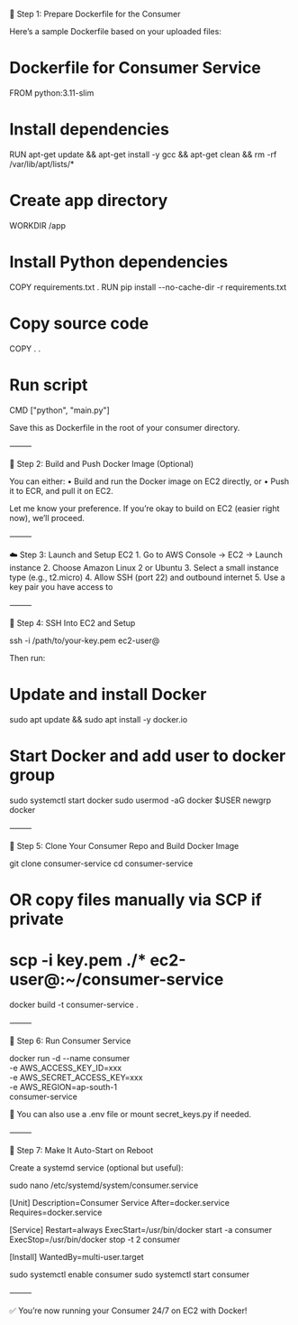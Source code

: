 

🧰 Step 1: Prepare Dockerfile for the Consumer

Here’s a sample Dockerfile based on your uploaded files:

# Dockerfile for Consumer Service
FROM python:3.11-slim

# Install dependencies
RUN apt-get update && apt-get install -y gcc && apt-get clean && rm -rf /var/lib/apt/lists/*

# Create app directory
WORKDIR /app

# Install Python dependencies
COPY requirements.txt .
RUN pip install --no-cache-dir -r requirements.txt

# Copy source code
COPY . .

# Run script
CMD ["python", "main.py"]

Save this as Dockerfile in the root of your consumer directory.

⸻

🚀 Step 2: Build and Push Docker Image (Optional)

You can either:
	•	Build and run the Docker image on EC2 directly, or
	•	Push it to ECR, and pull it on EC2.

Let me know your preference. If you’re okay to build on EC2 (easier right now), we’ll proceed.

⸻

☁️ Step 3: Launch and Setup EC2
	1.	Go to AWS Console → EC2 → Launch instance
	2.	Choose Amazon Linux 2 or Ubuntu
	3.	Select a small instance type (e.g., t2.micro)
	4.	Allow SSH (port 22) and outbound internet
	5.	Use a key pair you have access to

⸻

🔑 Step 4: SSH Into EC2 and Setup

ssh -i /path/to/your-key.pem ec2-user@<EC2-Public-IP>

Then run:

# Update and install Docker
sudo apt update && sudo apt install -y docker.io

# Start Docker and add user to docker group
sudo systemctl start docker
sudo usermod -aG docker $USER
newgrp docker



⸻

🐳 Step 5: Clone Your Consumer Repo and Build Docker Image

git clone <your-repo-url> consumer-service
cd consumer-service

# OR copy files manually via SCP if private
# scp -i key.pem ./* ec2-user@<EC2-IP>:~/consumer-service

docker build -t consumer-service .



⸻

🏁 Step 6: Run Consumer Service

docker run -d --name consumer \
  -e AWS_ACCESS_KEY_ID=xxx \
  -e AWS_SECRET_ACCESS_KEY=xxx \
  -e AWS_REGION=ap-south-1 \
  consumer-service

🧠 You can also use a .env file or mount secret_keys.py if needed.

⸻

🔁 Step 7: Make It Auto-Start on Reboot

Create a systemd service (optional but useful):

sudo nano /etc/systemd/system/consumer.service

[Unit]
Description=Consumer Service
After=docker.service
Requires=docker.service

[Service]
Restart=always
ExecStart=/usr/bin/docker start -a consumer
ExecStop=/usr/bin/docker stop -t 2 consumer

[Install]
WantedBy=multi-user.target

sudo systemctl enable consumer
sudo systemctl start consumer



⸻

✅ You’re now running your Consumer 24/7 on EC2 with Docker!

